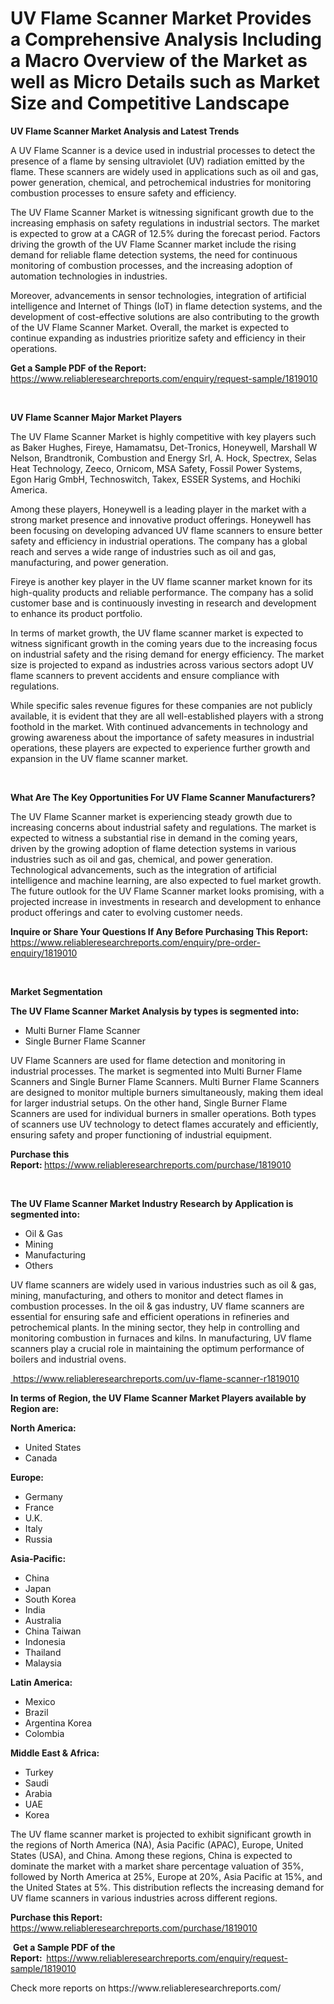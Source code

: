 <p><h1>UV Flame Scanner Market Provides a Comprehensive Analysis Including a Macro Overview of the Market as well as Micro Details such as Market Size and Competitive Landscape</h1></p><p><strong>UV Flame Scanner Market Analysis and Latest Trends</strong></p>
<p><p>A UV Flame Scanner is a device used in industrial processes to detect the presence of a flame by sensing ultraviolet (UV) radiation emitted by the flame. These scanners are widely used in applications such as oil and gas, power generation, chemical, and petrochemical industries for monitoring combustion processes to ensure safety and efficiency.</p><p>The UV Flame Scanner Market is witnessing significant growth due to the increasing emphasis on safety regulations in industrial sectors. The market is expected to grow at a CAGR of 12.5% during the forecast period. Factors driving the growth of the UV Flame Scanner market include the rising demand for reliable flame detection systems, the need for continuous monitoring of combustion processes, and the increasing adoption of automation technologies in industries.</p><p>Moreover, advancements in sensor technologies, integration of artificial intelligence and Internet of Things (IoT) in flame detection systems, and the development of cost-effective solutions are also contributing to the growth of the UV Flame Scanner Market. Overall, the market is expected to continue expanding as industries prioritize safety and efficiency in their operations.</p></p>
<p><strong>Get a Sample PDF of the Report:&nbsp;</strong> <a href="https://www.reliableresearchreports.com/enquiry/request-sample/1819010">https://www.reliableresearchreports.com/enquiry/request-sample/1819010</a></p>
<p>&nbsp;</p>
<p><strong>UV Flame Scanner Major Market Players</strong></p>
<p><p>The UV Flame Scanner Market is highly competitive with key players such as Baker Hughes, Fireye, Hamamatsu, Det-Tronics, Honeywell, Marshall W Nelson, Brandtronik, Combustion and Energy Srl, A. Hock, Spectrex, Selas Heat Technology, Zeeco, Ornicom, MSA Safety, Fossil Power Systems, Egon Harig GmbH, Technoswitch, Takex, ESSER Systems, and Hochiki America.</p><p>Among these players, Honeywell is a leading player in the market with a strong market presence and innovative product offerings. Honeywell has been focusing on developing advanced UV flame scanners to ensure better safety and efficiency in industrial operations. The company has a global reach and serves a wide range of industries such as oil and gas, manufacturing, and power generation.</p><p>Fireye is another key player in the UV flame scanner market known for its high-quality products and reliable performance. The company has a solid customer base and is continuously investing in research and development to enhance its product portfolio.</p><p>In terms of market growth, the UV flame scanner market is expected to witness significant growth in the coming years due to the increasing focus on industrial safety and the rising demand for energy efficiency. The market size is projected to expand as industries across various sectors adopt UV flame scanners to prevent accidents and ensure compliance with regulations.</p><p>While specific sales revenue figures for these companies are not publicly available, it is evident that they are all well-established players with a strong foothold in the market. With continued advancements in technology and growing awareness about the importance of safety measures in industrial operations, these players are expected to experience further growth and expansion in the UV flame scanner market.</p></p>
<p>&nbsp;</p>
<p><strong>What Are The Key Opportunities For UV Flame Scanner Manufacturers?</strong></p>
<p><p>The UV Flame Scanner market is experiencing steady growth due to increasing concerns about industrial safety and regulations. The market is expected to witness a substantial rise in demand in the coming years, driven by the growing adoption of flame detection systems in various industries such as oil and gas, chemical, and power generation. Technological advancements, such as the integration of artificial intelligence and machine learning, are also expected to fuel market growth. The future outlook for the UV Flame Scanner market looks promising, with a projected increase in investments in research and development to enhance product offerings and cater to evolving customer needs.</p></p>
<p><strong>Inquire or Share Your Questions If Any Before Purchasing This Report:</strong> <a href="https://www.reliableresearchreports.com/enquiry/pre-order-enquiry/1819010">https://www.reliableresearchreports.com/enquiry/pre-order-enquiry/1819010</a></p>
<p>&nbsp;</p>
<p><strong>Market Segmentation</strong></p>
<p><strong>The UV Flame Scanner Market Analysis by types is segmented into:</strong></p>
<p><ul><li>Multi Burner Flame Scanner</li><li>Single Burner Flame Scanner</li></ul></p>
<p><p>UV Flame Scanners are used for flame detection and monitoring in industrial processes. The market is segmented into Multi Burner Flame Scanners and Single Burner Flame Scanners. Multi Burner Flame Scanners are designed to monitor multiple burners simultaneously, making them ideal for larger industrial setups. On the other hand, Single Burner Flame Scanners are used for individual burners in smaller operations. Both types of scanners use UV technology to detect flames accurately and efficiently, ensuring safety and proper functioning of industrial equipment.</p></p>
<p><strong>Purchase this Report:&nbsp;</strong><a href="https://www.reliableresearchreports.com/purchase/1819010">https://www.reliableresearchreports.com/purchase/1819010</a></p>
<p>&nbsp;</p>
<p><strong>The UV Flame Scanner Market Industry Research by Application is segmented into:</strong></p>
<p><ul><li>Oil & Gas</li><li>Mining</li><li>Manufacturing</li><li>Others</li></ul></p>
<p><p>UV flame scanners are widely used in various industries such as oil & gas, mining, manufacturing, and others to monitor and detect flames in combustion processes. In the oil & gas industry, UV flame scanners are essential for ensuring safe and efficient operations in refineries and petrochemical plants. In the mining sector, they help in controlling and monitoring combustion in furnaces and kilns. In manufacturing, UV flame scanners play a crucial role in maintaining the optimum performance of boilers and industrial ovens.</p></p>
<p><a href="https://www.reliableresearchreports.com/uv-flame-scanner-r1819010">&nbsp;https://www.reliableresearchreports.com/uv-flame-scanner-r1819010</a></p>
<p><strong>In terms of Region, the UV Flame Scanner Market Players available by Region are:</strong></p>
<p>
    <p> <strong> North America: </strong>
        <ul>
            <li>United States</li>
            <li>Canada</li>
        </ul>
        </p> 
    <p> <strong> Europe: </strong>
        <ul>
            <li>Germany</li>
            <li>France</li>
            <li>U.K.</li>
            <li>Italy</li>
            <li>Russia</li>
        </ul>
        </p> 
    <p> <strong> Asia-Pacific: </strong>
        <ul>
            <li>China</li>
            <li>Japan</li>
            <li>South Korea</li>
            <li>India</li>
            <li>Australia</li>
            <li>China Taiwan</li>
            <li>Indonesia</li>
            <li>Thailand</li>
            <li>Malaysia</li>
        </ul>
        </p> 
    <p> <strong> Latin America: </strong>
        <ul>
            <li>Mexico</li>
            <li>Brazil</li>
            <li>Argentina Korea</li>
            <li>Colombia</li>
        </ul>
        </p> 
    <p> <strong> Middle East & Africa: </strong>
        <ul>
            <li>Turkey</li>
            <li>Saudi</li>
            <li>Arabia</li>
            <li>UAE</li>
            <li>Korea</li>
        </ul>
    </p>
    </p>
<p><p>The UV flame scanner market is projected to exhibit significant growth in the regions of North America (NA), Asia Pacific (APAC), Europe, United States (USA), and China. Among these regions, China is expected to dominate the market with a market share percentage valuation of 35%, followed by North America at 25%, Europe at 20%, Asia Pacific at 15%, and the United States at 5%. This distribution reflects the increasing demand for UV flame scanners in various industries across different regions.</p></p>
<p><strong>Purchase this Report: </strong><a href="https://www.reliableresearchreports.com/purchase/1819010">https://www.reliableresearchreports.com/purchase/1819010</a></p>
<p>&nbsp;<strong>Get a Sample PDF of the Report:&nbsp;&nbsp;</strong><a href="https://www.reliableresearchreports.com/enquiry/request-sample/1819010">https://www.reliableresearchreports.com/enquiry/request-sample/1819010</a></p>
<p><strong></strong></p>
<p>Check more reports on https://www.reliableresearchreports.com/</p>